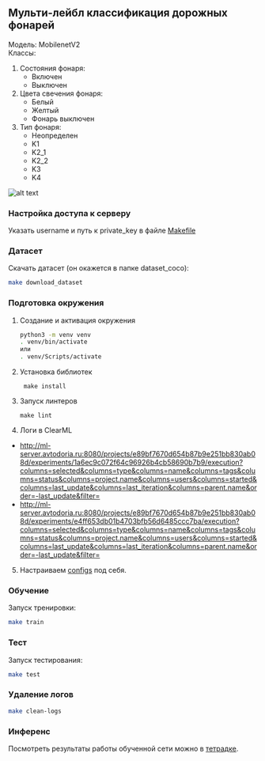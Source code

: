 ## Мульти-лейбл классификация дорожных фонарей
Модель: MobilenetV2<br>
Классы:
   1. Состояния фонаря:
      - Включен
      - Выключен
   2. Цвета свечения фонаря:
      - Белый 
      - Желтый
      - Фонарь выключен
   3. Тип фонаря:
      - Неопределен
      - K1
      - K2_1
      - K2_2
      - K3
      - K4

![alt text](other/streetligth_type.jpg)

### Настройка доступа к серверу

Указать username и путь к private_key в файле [Makefile](Makefile)

### Датасет

Скачать датасет (он окажется в папке dataset_coco):

```bash
make download_dataset
```

### Подготовка окружения

1. Создание и активация окружения
    ```bash
    python3 -m venv venv
    . venv/bin/activate 
   или
    . venv/Scripts/activate 
    ```

2. Установка библиотек
   ```
    make install
   ```
   
3. Запуск линтеров
   ```
   make lint
   ``` 

4. Логи в ClearML
- http://ml-server.avtodoria.ru:8080/projects/e89bf7670d654b87b9e251bb830ab08d/experiments/1a6ec9c072f64c96926b4cb58690b7b9/execution?columns=selected&columns=type&columns=name&columns=tags&columns=status&columns=project.name&columns=users&columns=started&columns=last_update&columns=last_iteration&columns=parent.name&order=-last_update&filter=
- http://ml-server.avtodoria.ru:8080/projects/e89bf7670d654b87b9e251bb830ab08d/experiments/e4ff653db01b4703bfb56d6485ccc7ba/execution?columns=selected&columns=type&columns=name&columns=tags&columns=status&columns=project.name&columns=users&columns=started&columns=last_update&columns=last_iteration&columns=parent.name&order=-last_update&filter=
5. Настраиваем [configs](configs) под себя.


### Обучение

Запуск тренировки:

```bash
make train
```

### Тест

Запуск тестирования:

```bash
make test
```

### Удаление логов

```bash
make clean-logs
```

### Инференс

Посмотреть результаты работы обученной сети можно в [тетрадке](notebooks/inference.ipynb).

